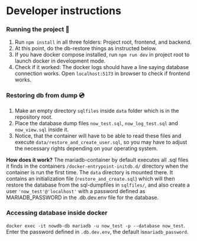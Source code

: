 # Developer instructions

### Running the project :rocket:

1. Run `npm install` in all three folders: Project root, frontend, and backend.
2. At this point, do the db-restore things as instructed below.
3. If you have docker compose installed, run `npm run dev` in project root to launch docker in development mode.
4. Check if it worked: The docker logs should have a line saying database connection works. Open `localhost:5173` in browser to check if frontend works.

### Restoring db from dump :cd:

1. Make an empty directory `sqlfiles` inside `data` folder which is in the repository root. 
2. Place the database dump files `now_test.sql`, `now_log_test.sql` and `now_view.sql` inside it.
3. Notice, that the container will have to be able to read these files and execute `data/restore_and_create_user.sql`, so you may have to adjust the necessary rights depending on your operating system.

**How does it work?** The mariadb-container by default executes all .sql files it finds in the containers `/docker-entrypoint-initdb.d/` directory when the container is run the first time. The `data` directory is mounted there. It contains an initialization file (`restore_and_create.sql`) which will then restore the database from the sql-dumpfiles in `sqlfiles/`, and also create a user `'now_test'@'localhost'` with a password defined as MARIADB_PASSWORD in the .db.dev.env file for the database.

### Accessing database inside docker

`docker exec -it nowdb-db mariadb -u now_test -p --database now_test`. Enter the password defined in `.db.dev.env`, the default is`mariadb_password`. 